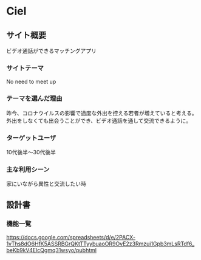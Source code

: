 # Ciel

## サイト概要
ビデオ通話ができるマッチングアプリ

### サイトテーマ
No need to meet up

### テーマを選んだ理由
昨今、コロナウイルスの影響で過度な外出を控える若者が増えていると考える。
外出をしなくても出会うことができ、ビデオ通話を通して交流できるように。

### ターゲットユーザ
10代後半〜30代後半

### 主な利用シーン
家にいながら異性と交流したい時

## 設計書

### 機能一覧
<https://docs.google.com/spreadsheets/d/e/2PACX-1vThs8dO6HfK5ASSRBGrQKtTTyybuaoOR9OvE2z3Rmzui1Gpb3mLsRTdf6_beKb9kV4ElcQgmq31wsyo/pubhtml>


